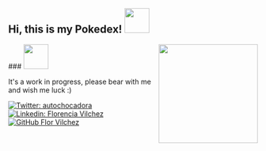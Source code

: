 <h2> Hi, this is my Pokedex! <img src="https://media.giphy.com/media/kuWN0iF9BLQKk/giphy.gif" width="50"></h2>
<img align='right' src="https://media.giphy.com/media/KEZ8ZiKekb084Ng1E2/giphy.gif" width="200">
### <img src="https://media.giphy.com/media/Q8PQ1KuarrYucCMVTJ/giphy.gif" width="50"> <p>It's a work in progress, please bear with me and wish me luck :)</p>

[![Twitter: autochocadora](https://img.shields.io/twitter/follow/autochocadora?style=social)](https://twitter.com/autochocadora)
[![Linkedin: Florencia Vilchez](https://img.shields.io/badge/-FlorenciaVilchez-blue?style=flat-square&logo=Linkedin&logoColor=white&link=https://www.linkedin.com/in/florencia-vilchez/)](https://www.linkedin.com/in/florencia-vilchez/)
[![GitHub Flor Vilchez](https://img.shields.io/github/followers/thaiane?label=follow&style=social)](https://github.com/fmuriel)